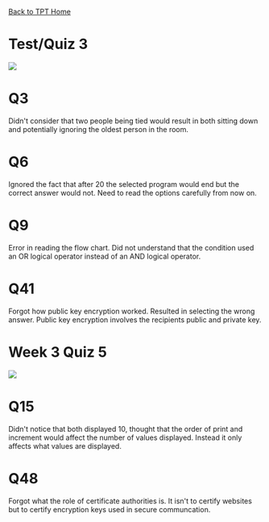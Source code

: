 [Back to TPT Home](../testprephome)

# Test/Quiz 3
![](https://i.imgur.com/EwuVIgs.png)

# Q3
Didn't consider that two people being tied would result in both sitting down and potentially ignoring the oldest person in the room. 

# Q6
Ignored the fact that after 20 the selected program would end but the correct answer would not. Need to read the options carefully from now on. 

# Q9
Error in reading the flow chart. Did not understand that the condition used an OR logical operator instead of an AND logical operator. 

# Q41
Forgot how public key encryption worked. Resulted in selecting the wrong answer. Public key encryption involves the recipients public and private key. 

# Week 3 Quiz 5
![](https://i.imgur.com/wERsXR8.png)

# Q15
Didn't notice that both displayed 10, thought that the order of print and increment would affect the number of values displayed. Instead it only affects what values are displayed. 

# Q48
Forgot what the role of certificate authorities is. It isn't to certify websites but to certify encryption keys used in secure communcation. 